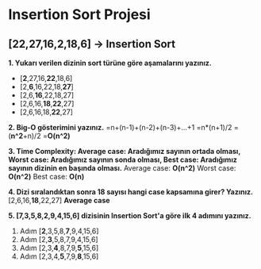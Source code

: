 # Insertion Sort Projesi

## [22,27,16,2,18,6] -> Insertion Sort

**1. Yukarı verilen dizinin sort türüne göre aşamalarını yazınız.**
- [**2**,27,16,**22**,18,6] 
- [2,**6**,16,22,18,**27**] 
- [2,6,**16**,22,18,27] 
- [2,6,16,**18**,**22**,27] 
- [2,6,16,18,**22**,27]

**2. Big-O gösterimini yazınız.**
=n+(n-1)+(n-2)+(n-3)+...+1
=n*(n+1)/2
=(**n^2**+n)/2
=**O(n^2)**

**3. Time Complexity: 
Average case: Aradığımız sayının ortada olması,
Worst case: Aradığımız sayının sonda olması,
Best case: Aradığımız sayının dizinin en başında olması.**
Average case: **O(n^2)**
Worst case: **O(n^2)**
Best case: **O(n)**

**4. Dizi sıralandıktan sonra 18 sayısı hangi case kapsamına girer? Yazınız.**
[2,6,16,**18**,22,27] **Average case**


**5. [7,3,5,8,2,9,4,15,6] dizisinin Insertion Sort'a göre ilk 4 adımını yazınız.**
1. Adım [**2**,3,5,8,**7**,9,4,15,6] 
2. Adım [2,**3**,5,8,7,9,4,15,6]
3. Adım [2,3,**4**,8,7,9,**5**,15,6]
4. Adım [2,3,4,**5**,7,9,**8**,15,6]
